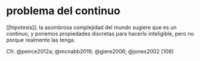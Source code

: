 # problema del continuo
[[hipotesis]]: la asombrosa complejidad del mundo sugiere que es un continuo, y ponemos propiedades discretas para hacerlo inteligible, pero no porque realmente las tenga.

Cfr. @peirce2012a; @mcnabb2019; @giere2006; @jones2002 [109]